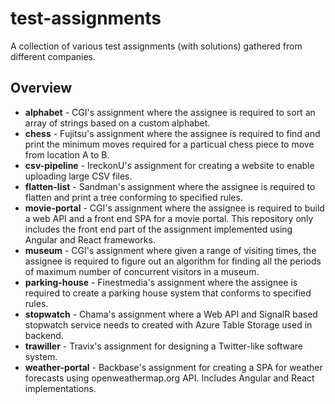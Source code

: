 # test-assignments

A collection of various test assignments (with solutions) gathered from different companies.

## Overview

- **alphabet** - CGI's assignment where the assignee is required to sort an array of strings based on a custom alphabet.
- **chess** - Fujitsu's assignment where the assignee is required to find and print the minimum moves required for a particual chess piece to move from location A to B.
- **csv-pipeline** - IreckonU's assignment for creating a website to enable uploading large CSV files.
- **flatten-list** - Sandman's assignment where the assignee is required to flatten and print a tree conforming to specified rules.
- **movie-portal** - CGI's assignment where the assignee is required to build a web API and a front end SPA for a movie portal. This repository only includes the front end part of the assignment implemented using Angular and React frameworks. 
- **museum** - CGI's assignment where given a range of visiting times, the assignee is required to figure out an algorithm for finding all the periods of maximum number of concurrent visitors in a museum.
- **parking-house** - Finestmedia's assignment where the assignee is required to create a parking house system that conforms to specified rules.
- **stopwatch** - Chama's assignment where a Web API and SignalR based stopwatch service needs to created with Azure Table Storage used in backend.
- **trawiller** - Travix's assignment for designing a Twitter-like software system.
- **weather-portal** - Backbase's assignment for creating a SPA for weather forecasts using openweathermap.org API. Includes Angular and React implementations.

